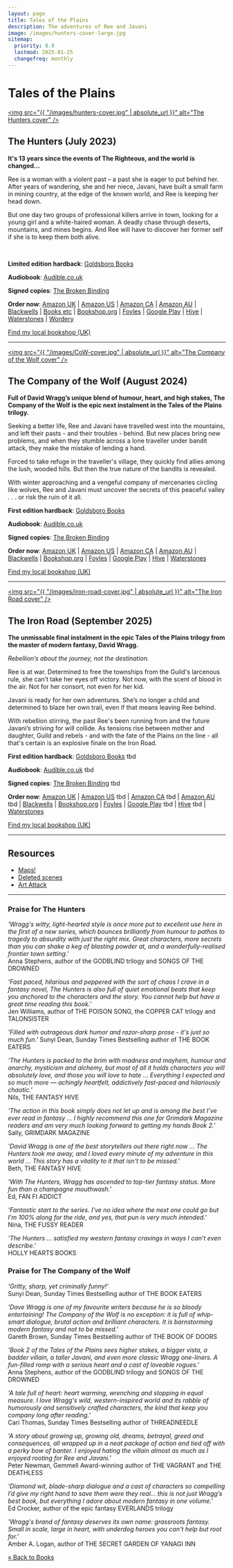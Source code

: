 ```yaml
---
layout: page
title: Tales of the Plains
description: The adventures of Ree and Javani
image: /images/hunters-cover-large.jpg
sitemap:
  priority: 0.9
  lastmod: 2025-01-25
  changefreq: monthly
---
```


# Tales of the Plains

<a href="/images/hunters-cover-large.jpg"><span class="image left book"><img src="{{ "/images/hunters-cover.jpg" | absolute_url }}" alt="The Hunters cover" /></span><a>

## The Hunters (July 2023)

**It's 13 years since the events of The Righteous, and the world is changed...**

Ree is a woman with a violent past – a past she is eager to put behind her. After years of wandering, she and her niece, Javani, have built a small farm in mining country, at the edge of the known world, and Ree is keeping her head down.

But one day two groups of professional killers arrive in town, looking for a young girl and a white-haired woman. A deadly chase through deserts, mountains, and mines begins. And Ree will have to discover her former self if she is to keep them both alive.

<br style="clear:both">

**Limited edition hardback**: [Goldsboro Books](https://goldsborobooks.com/products/the-hunters)

**Audiobook**: [Audible.co.uk](https://www.audible.co.uk/pd/The-Hunters-Audiobook/B0C3WDVRDS)

**Signed copies**: [The Broken Binding](https://www.thebrokenbinding.co.uk/product-page/the-hunters-david-wragg)

**Order now**: [Amazon UK](https://www.amazon.co.uk/Hunters-Book-Tales-Plain/dp/0008533725/)
\| [Amazon US](https://www.amazon.com/Hunters-Tales-Plain-Book-ebook/dp/B0BQQ4MGHT)
\| [Amazon CA](https://www.amazon.ca/Hunters-Tales-Plain-Book-ebook/dp/B0BQQ4MGHT)
\| [Amazon AU](https://www.amazon.com.au/Hunters-Tales-Plain-Book-ebook/dp/B0BQQ4MGHT)
\| [Blackwells](https://blackwells.co.uk/bookshop/product/The-Hunters-by-David-Wragg/9780008533724)
\| [Books etc](https://www.books-etc.com/p/168739075/the-hunters-9780008533724)
\| [Bookshop.org](https://uk.bookshop.org/books/the-hunters-9780008533724/9780008533724)
\| [Foyles][Foyles]
\| [Google Play](https://play.google.com/store/books/details/David_Wragg_The_Hunters_Tales_of_the_Plains_Book_1?id=TTujEAAAQBAJ)
\| [Hive](https://www.hive.co.uk/Product/David-Wragg/The-Hunters/27644847)
\| [Waterstones](https://www.waterstones.com/book/the-hunters/david-wragg/9780008533724)
\| [Wordery](https://wordery.com/hunters-david-wragg-9780008533724)

[Foyles]: https://www.foyles.co.uk/witem/fiction-poetry/the-hunters-(tales-of-the-plain-book-1),david-wragg-9780008533724

[Find my local bookshop (UK)](http://www.booksellers.org.uk/bookshopsearch)

---

<a href="/images/CoW-cover-large.webp"><span class="image right book"><img src="{{ "/images/CoW-cover.jpg" | absolute_url }}" alt="The Company of the Wolf cover" /></span><a>

## The Company of the Wolf (August 2024)

**Full of David Wragg’s unique blend of humour, heart, and high stakes, The Company of the Wolf is the epic next instalment in the Tales of the Plains trilogy.**

Seeking a better life, Ree and Javani have travelled west into the mountains, and left their pasts - and their troubles - behind. But new places bring new problems, and when they stumble across a lone traveller under bandit attack, they make the mistake of lending a hand.

Forced to take refuge in the traveller's village, they quickly find allies among the lush, wooded hills. But then the true nature of the bandits is revealed.

With winter approaching and a vengeful company of mercenaries circling like wolves, Ree and Javani must uncover the secrets of this peaceful valley . . . or risk the ruin of it all.

**First edition hardback**: [Goldsboro Books](https://goldsborobooks.com/products/the-company-of-the-wolf)

**Audiobook**: [Audible.co.uk](https://www.audible.co.uk/pd/The-Company-of-the-Wolf-Audiobook/B0D6142N5C)

**Signed copies**: [The Broken Binding](https://www.thebrokenbinding.co.uk/product-page/the-company-of-the-wolf-david-wragg)

**Order now**: [Amazon UK](https://www.amazon.co.uk/Company-Wolf-Tales-Plains-Book-ebook/dp/B0CVL8HGBL/)
\| [Amazon US](https://www.amazon.com/Company-Wolf-Tales-Plains-Book-ebook/dp/B0CVL8HGBL/)
\| [Amazon CA](https://www.amazon.ca/Company-Wolf-Tales-Plains-Book-ebook/dp/B0CVL8HGBL/)
\| [Amazon AU](https://www.amazon.com.au/Company-Wolf-Tales-Plains-Book-ebook/dp/B0CVL8HGBL/)
\| [Blackwells](https://blackwells.co.uk/bookshop/product/The-Company-of-the-Wolf-by-David-Wragg/9780008533779)
\| [Bookshop.org](https://uk.bookshop.org/p/books/untitled-wragg-2-david-wragg/7620901?ean=9780008533779)
\| [Foyles][Foyles]
\| [Google Play](https://play.google.com/store/books/details/David_Wragg_The_Company_of_the_Wolf_Tales_of_the_P?id=nEv0EAAAQBAJ)
\| [Hive](https://www.hive.co.uk/Product/David-Wragg/The-Company-of-the-Wolf/29873635)
\| [Waterstones](https://www.waterstones.com/book/the-company-of-the-wolf/david-wragg/9780008533779)

[Foyles]: https://www.foyles.co.uk/book/the-company-of-the-wolf/david-wragg/9780008533779

[Find my local bookshop (UK)](http://www.booksellers.org.uk/bookshopsearch)

---

<a href="/images/iron-road-cover-large.webp"><span class="image left book"><img src="{{ "/images/iron-road-cover.jpg" | absolute_url }}" alt="The Iron Road cover" /></span><a>

## The Iron Road (September 2025)

**The unmissable final instalment in the epic Tales of the Plains trilogy from the master of modern fantasy, David Wragg.**

_Rebellion’s about the journey, not the destination._

Ree is at war. Determined to free the townships from the Guild's larcenous rule, she can’t take her eyes off victory. Not now, with the scent of blood in the air. Not for her consort, not even for her kid.

Javani is ready for her own adventures. She’s no longer a child and determined to blaze her own trail, even if that means leaving Ree behind.

With rebellion stirring, the past Ree's been running from and the future Javani’s striving for will collide. As tensions rise between mother and daughter, Guild and rebels - and with the fate of the Plains on the line - all that's certain is an explosive finale on the Iron Road.

**First edition hardback**: [Goldsboro Books](https://goldsborobooks.com/) tbd

**Audiobook**: [Audible.co.uk](https://www.audible.co.uk/) tbd

**Signed copies**: [The Broken Binding](https://www.thebrokenbinding.co.uk/) tbd

**Order now**: [Amazon UK](https://www.amazon.co.uk/dp/0008533822/)
\| [Amazon US]() tbd
\| [Amazon CA]() tbd
\| [Amazon AU]() tbd
\| [Blackwells](https://blackwells.co.uk/bookshop/product/9780008533823)
\| [Bookshop.org](https://uk.bookshop.org/p/books/the-iron-road-david-wragg/7751454?ean=9780008533823)
\| [Foyles](https://www.foyles.co.uk/book/the-iron-road/david-wragg/9780008533823)
\| [Google Play]() tbd
\| [Hive](https://www.foyles.co.uk/book/the-iron-road/david-wragg/9780008533823) tbd
\| [Waterstones](https://www.waterstones.com/book/9780008533823)

[Find my local bookshop (UK)](http://www.booksellers.org.uk/bookshopsearch)

---

## Resources

- [Maps!](/blog/maps)
- [Deleted scenes](/deleted-scenes)
- [Art Attack](/blog/art-attack)

---

### Praise for The Hunters

_'Wragg's witty, light-hearted style is once more put to excellent use here in the first of a new series, which bounces brilliantly from humour to pathos to tragedy to absurdity with just the right mix. Great characters, more secrets than you can shake a keg of blasting powder at, and a wonderfully-realised frontier town setting.'_  
Anna Stephens, author of the GODBLIND trilogy and SONGS OF THE DROWNED

_'Fast paced, hilarious and peppered with the sort of chaos I crave in a fantasy novel, The Hunters is also full of quiet emotional beats that keep you anchored to the characters and the story. You cannot help but have a great time reading this book.'_  
Jen Williams, author of THE POISON SONG, the COPPER CAT trilogy and TALONSISTER

_'Filled with outrageous dark humor and razor-sharp prose - it's just so much fun.'_
Sunyi Dean, Sunday Times Bestselling author of THE BOOK EATERS

_'The Hunters is packed to the brim with madness and mayhem, humour and anarchy, mysticism and alchemy, but most of all it holds characters you will absolutely love, and those you will love to hate ... Everything I expected and so much more — achingly heartfelt, addictively fast-paced and hilariously chaotic.'_  
Nils, THE FANTASY HIVE

_'The action in this book simply does not let up and is among the best I’ve ever read in fantasy ... I highly recommend this one for Grimdark Magazine readers and am very much looking forward to getting my hands Book 2.'_  
Sally, GRIMDARK MAGAZINE

_'David Wragg is one of the best storytellers out there right now ... The Hunters took me away, and I loved every minute of my adventure in this world ... This story has a vitality to it that isn't to be missed.'_  
Beth, THE FANTASY HIVE

_'With The Hunters, Wragg has ascended to top-tier fantasy status. More fun than a champagne mouthwash.'_  
Ed, FAN FI ADDICT

_'Fantastic start to the series. I've no idea where the next one could go but I'm 100% along for the ride, and yes, that pun is very much intended.'_  
Nina, THE FUSSY READER

_'The Hunters ... satisfied my western fantasy cravings in ways I can’t even describe.'_  
HOLLY HEARTS BOOKS

### Praise for The Company of the Wolf

_'Gritty, sharp, yet criminally funny!'_  
Sunyi Dean, Sunday Times Bestselling author of THE BOOK EATERS

_'Dave Wragg is one of my favourite writers because he is so bloody entertaining! The Company of the Wolf is no exception: it is full of whip-smart dialogue, brutal action and brilliant characters. It is barnstorming modern fantasy and not to be missed.'_  
Gareth Brown, Sunday Times Bestselling author of THE BOOK OF DOORS

_'Book 2 of the Tales of the Plains sees higher stakes, a bigger vista, a badder villain, a taller Javani, and even more classic Wragg one-liners. A fun-filled romp with a serious heart and a cast of loveable rogues.'_  
Anna Stephens, author of the GODBLIND trilogy and SONGS OF THE DROWNED

_'A tale full of heart: heart warming, wrenching and stopping in equal measure. I love Wragg's wild, western-inspired world and its rabble of humorously and sensitively crafted characters, the kind that keep you company long after reading.'_  
Cari Thomas, Sunday Times Bestselling author of THREADNEEDLE

_'A story about growing up, growing old, dreams, betrayal, greed and consequences, all wrapped up in a neat package of action and tied off with a perky bow of banter. I enjoyed hating the villain almost as much as I enjoyed rooting for Ree and Javani.'_  
Peter Newman, Gemmell Award-winning author of THE VAGRANT and THE DEATHLESS

_'Diamond wit, blade-sharp dialogue and a cast of characters so compelling I’d give my right hand to save them were they real… this is not just Wragg’s best book, but everything I adore about modern fantasy in one volume.'_  
Ed Crocker, author of the epic fantasy EVERLANDS trilogy

_'Wragg's brand of fantasy deserves its own name: grassroots fantasy. Small in scale, large in heart, with underdog heroes you can't help but root for.'_  
Amber A. Logan, author of THE SECRET GARDEN OF YANAGI INN

[&laquo; Back to Books](/books)
